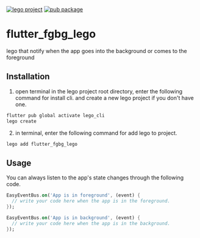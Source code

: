 [![lego project](https://img.shields.io/badge/powered%20by-lego-blue?logo=github)](https://github.com/melodysdreamj/lego)
[![pub package](https://img.shields.io/pub/v/flutter_fgbg_lego.svg)](https://pub.dartlang.org/packages/flutter_fgbg_lego)

# flutter_fgbg_lego
lego that notify when the app goes into the background or comes to the foreground

##  Installation
1. open terminal in the lego project root directory, enter the following command for install cli.
   and create a new lego project if you don't have one.
```bash
flutter pub global activate lego_cli
lego create
```
2. in terminal, enter the following command for add lego to project.
```bash
lego add flutter_fgbg_lego
```

## Usage
You can always listen to the app's state changes through the following code.
```dart
EasyEventBus.on('App is in foreground', (event) {
  // write your code here when the app is in the foreground.
});

EasyEventBus.on('App is in background', (event) {
  // write your code here when the app is in the background.
});
```
